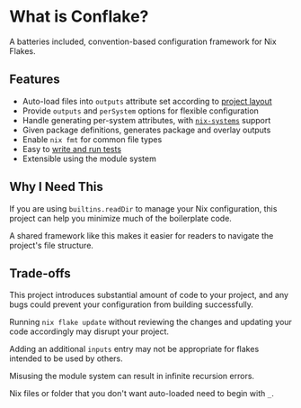 # What is Conflake?

A batteries included, convention-based configuration framework for Nix Flakes.

## Features

- Auto-load files into `outputs` attribute set according to [project layout](./project-layout.md)
- Provide `outputs` and `perSystem` options for flexible configuration
- Handle generating per-system attributes, with
  [`nix-systems`](../options/systems.md#nix-systems) support
- Given package definitions, generates package and overlay outputs
- Enable `nix fmt` for common file types
- Easy to [write and run tests](./writing-tests.md)
- Extensible using the module system

## Why I Need This

If you are using `builtins.readDir` to manage your Nix configuration,
this project can help you minimize much of the boilerplate code.

A shared framework like this makes it easier for readers
to navigate the project's file structure.

## Trade-offs

This project introduces substantial amount of code to your project,
and any bugs could prevent your configuration from building successfully.

Running `nix flake update` without reviewing the changes
and updating your code accordingly may disrupt your project.

Adding an additional `inputs` entry may not be appropriate for flakes intended
to be used by others.

Misusing the module system can result in infinite recursion errors.

Nix files or folder that you don't want auto-loaded need to begin with `_`.
